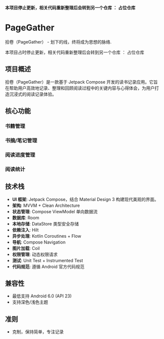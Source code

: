 **本项目停止更新，相关代码重新整理后会转到另一个仓库 ： 占位仓库**

# PageGather

拾卷（PageGather） - 划下的线，终将成为思想的脉络.

本项目占时停止更新，相关代码重新整理后会转到另一个仓库 ： 占位仓库

## 项目概述

拾卷（PageGather）是一款基于 Jetpack Compose 开发的读书记录应用。它旨在帮助用户高效地记录、整理和回顾阅读过程中的关键内容与心得体会，为用户打造沉浸式的阅读记录体验。

## 核心功能

### 书籍管理

### 书摘/笔记管理

### 阅读进度管理

### 阅读统计

## 技术栈

- **UI 框架**: Jetpack Compose，结合 Material Design 3 构建现代美观的界面。
- **架构**: MVVM + Clean Architecture
- **状态管理**: Compose ViewModel 单向数据流
- **数据库**: Room
- **本地存储**: DataStore 类型安全存储
- **依赖注入**: Hilt
- **异步处理**: Kotlin Coroutines + Flow
- **导航**: Compose Navigation
- **图片加载**: Coil
- **权限管理**: 动态权限请求
- **测试**: Unit Test + Instrumented Test
- **代码规范**: 遵循 Android 官方代码规范

## 兼容性

- 最低支持 Android 6.0 (API 23)
- 支持深色/浅色主题

## 准则
- 克制，保持简单，专注记录
